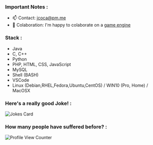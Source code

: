 <!--
### Hi there 👋
**JCOCA-Tech/JCOCA-Tech** is a ✨ _special_ ✨ repository because its `README.md` (this file) appears on your GitHub profile.
Here are some ideas to get you started:
-->

### Important Notes : <br>
- 📫 Contact: [jcoca@pm.me](mailto:jcoca@pm.me)
- 👯 Colaboration: I'm happy to colaborate on a [game engine](https://en.wikipedia.org/wiki/Game_engine)

### Stack :<br>
- Java
- C, C++
- Python
- PHP, HTML, CSS, JavaScript
- MySQL
- Shell (BASH)
- VSCode
- Linux (Debian,RHEL,Fedora,Ubuntu,CentOS) / WIN10 (Pro, Home) / MacOSX

### Here's a really good Joke! :<br>

![Jokes Card](https://readme-jokes.vercel.app/api)

### How many people have suffered before? : <br>

![Profile View Counter](https://komarev.com/ghpvc/?username=JCOCA-Tech)
<br>
